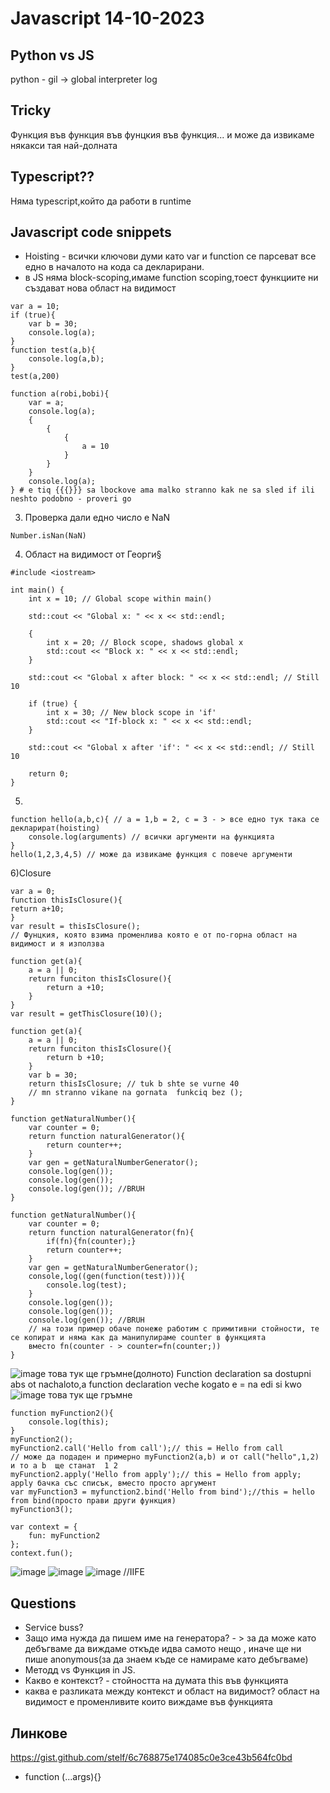 # **Javascript 14-10-2023**
## **Python vs JS**
python - gil -> global interpreter log </br> 
## **Tricky**
Функция във функция във фунцкия във функция... и може да извикаме някакси тая най-долната
## **Typescript??**
Няма typescript,който да работи в runtime
## **Javascript code snippets**
- Hoisting - всички ключови думи като var и function се парсеват все едно в началото на кода са декларирани.
- в JS няма block-scoping,имаме function scoping,тоест функциите ни създават нова област на видимост
```
var a = 10;
if (true){  
    var b = 30;
    console.log(a);
}
function test(a,b){
    console.log(a,b);
}
test(a,200)
```
```
function a(robi,bobi){
    var = a;
    console.log(a);
    {
        {
            {
                a = 10
            }
        }
    }
    console.log(a);
} # e tiq {{{}}} sa lbockove ama malko stranno kak ne sa sled if ili neshto podobno - proveri go
```
3) Проверка дали едно число е NaN
```
Number.isNan(NaN)
```
4) Област на видимост от Георги§
```
#include <iostream>

int main() {
    int x = 10; // Global scope within main()

    std::cout << "Global x: " << x << std::endl;

    {
        int x = 20; // Block scope, shadows global x
        std::cout << "Block x: " << x << std::endl;
    }

    std::cout << "Global x after block: " << x << std::endl; // Still 10

    if (true) {
        int x = 30; // New block scope in 'if'
        std::cout << "If-block x: " << x << std::endl;
    }

    std::cout << "Global x after 'if': " << x << std::endl; // Still 10

    return 0;
}
```
5)
```
function hello(a,b,c){ // a = 1,b = 2, c = 3 - > все едно тук така се декларират(hoisting)
    console.log(arguments) // всички аргументи на функцията
}
hello(1,2,3,4,5) // може да извикаме функция с повече аргументи
```
6)Closure
```
var a = 0;
function thisIsClosure(){
return a+10;
}
var result = thisIsClosure();
// Фунцкия, която взима променлива която е от по-горна област на видимост и я използва
```
```
function get(a){
    a = a || 0;
    return funciton thisIsClosure(){
        return a +10;
    }
}
var result = getThisClosure(10)();
```
```
function get(a){
    a = a || 0;
    return funciton thisIsClosure(){
        return b +10;
    }
    var b = 30;
    return thisIsClosure; // tuk b shte se vurne 40
    // mn stranno vikane na gornata  funkciq bez ();
}
```
```
function getNaturalNumber(){
    var counter = 0;
    return function naturalGenerator(){
        return counter++;
    }
    var gen = getNaturalNumberGenerator();
    console.log(gen());
    console.log(gen());
    console.log(gen()); //BRUH
}
```
```
function getNaturalNumber(){
    var counter = 0;
    return function naturalGenerator(fn){
        if(fn){fn(counter);}
        return counter++;
    }
    var gen = getNaturalNumberGenerator();
    console,log((gen(function(test)))){
        console.log(test);
    }
    console.log(gen());
    console.log(gen());
    console.log(gen()); //BRUH
    // на този пример обаче понеже работим с примитивни стойности, те се копират и няма как да манипулираме counter в функцията
    вместо fn(counter - > counter=fn(counter;))
}
```
![image](./image.jpeg)
това тук ще гръмне(долното)
Function declaration sa dostupni abs ot nachaloto,a function declaration veche kogato e = na edi si kwo
![image](./image3.jpeg) това тук ще гръмне

```
function myFunction2(){
    console.log(this);
}
myFunction2();
myFunction2.call('Hello from call');// this = Hello from call
// може да подаден и примерно myFunction2(a,b) и от call("hello",1,2) и то a b  ще станат  1 2
myFunction2.apply('Hello from apply');// this = Hello from apply; apply бачка със списък, вместо просто аргумент
var myFunction3 = myfunction2.bind('Hello from bind');//this = hello from bind(просто прави други функция)
myFunction3();
```
```
var context = {
    fun: myFunction2
};
context.fun();
```
![image](./image4.jpeg)
![image](./image6.jpeg)
![image](./Image7.jpeg) //IIFE
## **Questions**
- Service buss?
- Защо има нужда да пишем име на генератора? - > за да може като дебъгваме да виждаме откъде идва самото нещо , иначе ще ни пише anonymous(за да знаем къде се намираме като дебъгваме)
- Методд vs Функция  in JS.
- Какво е контекст? - стойността на думата this във функцията
- каква е разликата между контекст и област на видимост? област на видимост е променливите които виждаме във функцията
## **Линкове**
https://gist.github.com/stelf/6c768875e174085c0e3ce43b564fc0bd
- function (...args){}